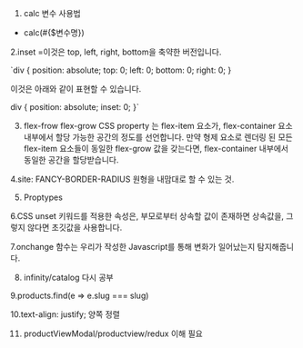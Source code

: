 1. calc 변수 사용법
 - calc(#{$변수명})

 2.inset =이것은 top, left, right, bottom을 축약한 버전입니다.

`div {
  position: absolute;
  top: 0;
  left: 0;
  bottom: 0;
  right: 0;
}

이것은 아래와 같이 표현할 수 있습니다.

div {
  position: absolute;
  inset: 0;
}`

3. flex-frow
flex-grow CSS property 는 flex-item 요소가, flex-container 요소 내부에서 할당 가능한 공간의 정도를 선언합니다. 만약 형제 요소로 렌더링 된 모든 flex-item 요소들이 동일한 flex-grow 값을 갖는다면, flex-container 내부에서 동일한 공간을 할당받습니다.

4.site: FANCY-BORDER-RADIUS
원형을 내맘대로 할 수 있는 것.

5. Proptypes

6.CSS unset 키워드를 적용한 속성은, 부모로부터 상속할 값이 존재하면 상속값을, 그렇지 않다면 초깃값을 사용합니다.

7.onchange 함수는 우리가 작성한 Javascript를 통해 변화가 일어났는지 탐지해줍니다.


8. infinity/catalog 다시 공부

9.products.find(e => e.slug === slug)

10.text-align: justify; 양쪽 정렬

11. productViewModal/productview/redux 이해 필요